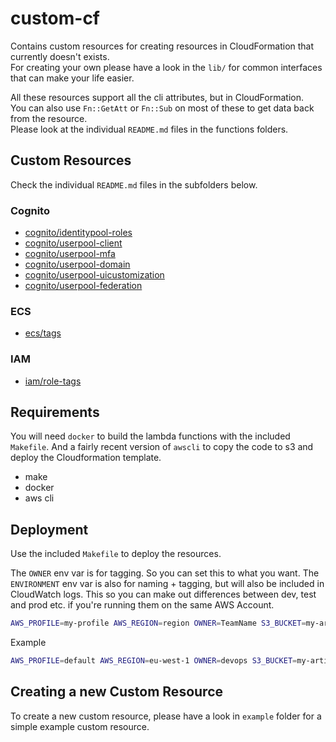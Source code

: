 # custom-cf

Contains custom resources for creating resources in CloudFormation that currently doesn't exists.  
For creating your own please have a look in the `lib/` for common interfaces that can make your
life easier.

All these resources support all the cli attributes, but in CloudFormation.  
You can also use `Fn::GetAtt` or `Fn::Sub` on most of these to get data back from the resource.  
Please look at the individual `README.md` files in the functions folders.

## Custom Resources

Check the individual `README.md` files in the subfolders below.

### Cognito

- [cognito/identitypool-roles](cognito/identitypool-roles)
- [cognito/userpool-client](cognito/userpool-client)
- [cognito/userpool-mfa](cognito/userpool-mfa)
- [cognito/userpool-domain](cognito/userpool-domain)
- [cognito/userpool-uicustomization](cognito/userpool-uicustomization)
- [cognito/userpool-federation](cognito/userpool-federation)

### ECS

- [ecs/tags](ecs/tags)

### IAM

- [iam/role-tags](iam/role-tags)

## Requirements

You will need `docker` to build the lambda functions with the included `Makefile`. And a fairly recent version
of `awscli` to copy the code to s3 and deploy the Cloudformation template.

- make
- docker
- aws cli

## Deployment

Use the included `Makefile` to deploy the resources.

The `OWNER` env var is for tagging. So you can set this to what you want.
The `ENVIRONMENT` env var is also for naming + tagging, but will also be included in CloudWatch logs.
This so you can make out differences between dev, test and prod etc. if you're running them on the same AWS Account.

```bash
AWS_PROFILE=my-profile AWS_REGION=region OWNER=TeamName S3_BUCKET=my-artifact-bucket FUNCTION=folder/my-resource make deploy
```

Example

```bash
AWS_PROFILE=default AWS_REGION=eu-west-1 OWNER=devops S3_BUCKET=my-artifact-bucket FUNCTION=cognito/userpool-federation make deploy
```

## Creating a new Custom Resource

To create a new custom resource, please have a look in `example` folder for a simple example custom resource.

